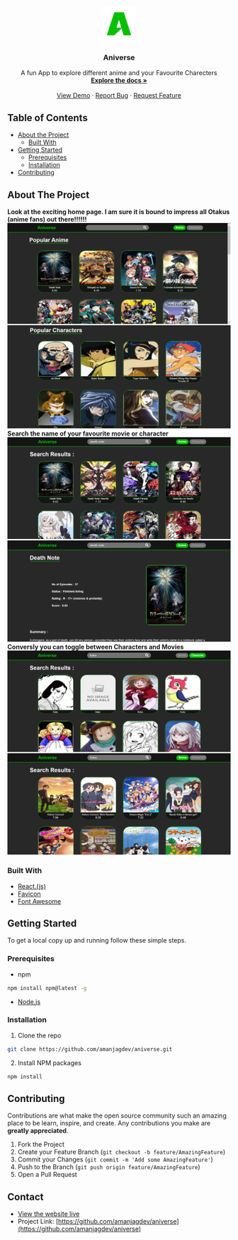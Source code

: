 <!-- PROJECT LOGO -->
<br />
<p align="center">
  <a href="https://github.com/github_username/repo_name">
    <img src="public/logo512.png" alt="Logo" width="80" height="80">
  </a>

  <h3 align="center">Aniverse</h3>

  <p align="center">
    A fun App to explore different anime and your Favourite Charecters
    <br />
    <a href="https://github.com/amanjagdev/aniverse"><strong>Explore the docs »</strong></a>
    <br />
    <br />
    <a href="https://github.com/amanjagdev/aniverse">View Demo</a>
    ·
    <a href="https://github.com/amanjagdev/aniverse/issues">Report Bug</a>
    ·
    <a href="https://github.com/amanjagdev/aniverse/issues">Request Feature</a>
  </p>
</p>

<!-- TABLE OF CONTENTS -->
## Table of Contents

* [About the Project](#about-the-project)
  * [Built With](#built-with)
* [Getting Started](#getting-started)
  * [Prerequisites](#prerequisites)
  * [Installation](#installation)
* [Contributing](#contributing)

<!-- ABOUT THE PROJECT -->
## About The Project
**Look at the exciting home page. I am sure it is bound to impress all Otakus (anime fans) out there!!!!!!**
<img src="home.png" alt="Home">
<img src="characters.png" alt="Characters">
**Search the name of your favourite movie or character**
<img src="search.png" alt="search">
<img src="movie.png" alt="movie">
**Conversly you can toggle between Characters and Movies**
<img src="s.char.png" alt="search with character name">
<img src="sanime.png" alt="search with movie name">
### Built With

* [React.(js)](https://reactjs.org/)
* [Favicon](https://favicon.io/)
* [Font Awesome](https://fontawesome.com/)



<!-- GETTING STARTED -->
## Getting Started

To get a local copy up and running follow these simple steps.

### Prerequisites

* npm
```sh
npm install npm@latest -g
```
* [Node.js](https://nodejs.org/en/)


### Installation

1. Clone the repo
```sh
git clone https://github.com/amanjagdev/aniverse.git
```
2. Install NPM packages
```sh
npm install
```


<!-- CONTRIBUTING -->
## Contributing

Contributions are what make the open source community such an amazing place to be learn, inspire, and create. Any contributions you make are **greatly appreciated**.

1. Fork the Project
2. Create your Feature Branch (`git checkout -b feature/AmazingFeature`)
3. Commit your Changes (`git commit -m 'Add some AmazingFeature'`)
4. Push to the Branch (`git push origin feature/AmazingFeature`)
5. Open a Pull Request


<!-- CONTACT -->
## Contact

* [View the website live](https://aniverse.now.sh/)
* Project Link: [https://github.com/amanjagdev/aniverse](https://github.com/amanjagdev/aniverse)




